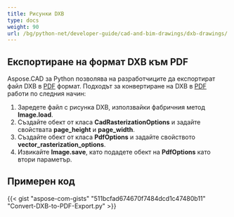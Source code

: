 ```yaml
---
title: Рисунки DXB
type: docs
weight: 90
url: /bg/python-net/developer-guide/cad-and-bim-drawings/dxb-drawings/
---
```


## **Експортиране на формат DXB към PDF**

Aspose.CAD за Python позволява на разработчиците да експортират файл DXB в [PDF](https://docs.fileformat.com/pdf/) формат. Подходът за конвертиране на DXB в [PDF](https://docs.fileformat.com/pdf/) работи по следния начин:

1. Заредете файл с рисунка DXB, използвайки фабричния метод **Image.load**.
1. Създайте обект от класа **CadRasterizationOptions** и задайте свойствата **page_height** и **page_width**.
1. Създайте обект от класа **PdfOptions** и задайте свойството **vector_rasterization_options**.
1. Извикайте **Image.save**, като подадете обект на **PdfOptions** като втори параметър.

## Примерен код

{{< gist "aspose-com-gists" "511bcfad674670f7484dcd1c47480b11" "Convert-DXB-to-PDF-Export.py" >}}
